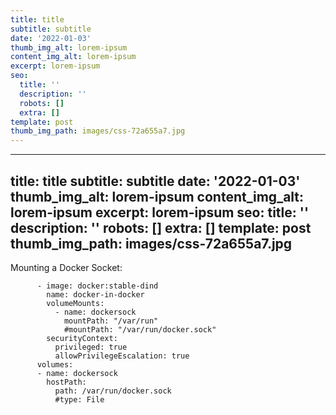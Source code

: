 ```yaml
---
title: title
subtitle: subtitle
date: '2022-01-03'
thumb_img_alt: lorem-ipsum
content_img_alt: lorem-ipsum
excerpt: lorem-ipsum
seo:
  title: ''
  description: ''
  robots: []
  extra: []
template: post
thumb_img_path: images/css-72a655a7.jpg
---
```

---
title: title
subtitle: subtitle
date: '2022-01-03'
thumb_img_alt: lorem-ipsum
content_img_alt: lorem-ipsum
excerpt: lorem-ipsum
seo:
  title: ''
  description: ''
  robots: []
  extra: []
template: post
thumb_img_path: images/css-72a655a7.jpg
---
Mounting a Docker Socket:

```
      - image: docker:stable-dind
        name: docker-in-docker
        volumeMounts:
          - name: dockersock
            mountPath: "/var/run"
            #mountPath: "/var/run/docker.sock"
        securityContext:
          privileged: true
          allowPrivilegeEscalation: true
      volumes:
      - name: dockersock
        hostPath:
          path: /var/run/docker.sock
          #type: File
```
